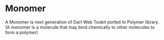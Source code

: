 Monomer
=======

A Monomer is next generation of Dart Web Tookit ported to Polymer library. (A monomer is a molecule that may bind chemically to other molecules to form a polymer)
